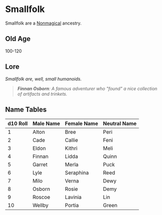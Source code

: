 # Smallfolk

Smallfolk are a [Nonmagical](../Mechanical/Nonmagical.md) ancestry.

## Old Age

100-120

## Lore

*Smallfolk are, well, small humanoids.*

> ***Finnan Osborn**: A famous adventurer who "found" a nice collection of artifacts and trinkets.*

## Name Tables

| d10 Roll | Male Name | Female Name | Neutral Name |
| :------- | :-------- | :---------- | :----------- |
| 1        | Alton     | Bree        | Peri         |
| 2        | Cade      | Callie      | Feni         |
| 3        | Eldon     | Kithri      | Meli         |
| 4        | Finnan    | Lidda       | Quinn        |
| 5        | Garret    | Merla       | Puck         |
| 6        | Lyle      | Seraphina   | Reed         |
| 7        | Milo      | Verna       | Dewy         |
| 8        | Osborn    | Rosie       | Demy         |
| 9        | Roscoe    | Lavinia     | Lin          |
| 10       | Wellby    | Portia      | Green        |
